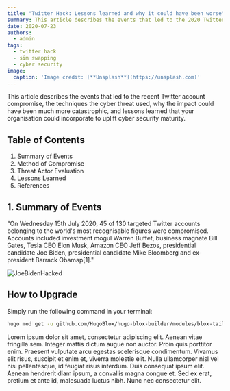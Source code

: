 ```yaml
---
title: "Twitter Hack: Lessons learned and why it could have been worse"
summary: This article describes the events that led to the 2020 Twitter account compromise.
date: 2020-07-23
authors:
  - admin
tags:
  - twitter hack
  - sim swapping
  - cyber security
image:
  caption: 'Image credit: [**Unsplash**](https://unsplash.com)'
---
```

This article describes the events that led to the recent Twitter account compromise, the techniques the cyber threat used, why the impact could have been much more catastrophic, and lessons learned that your organisation could incorporate to uplift cyber security maturity.

## Table of Contents
1. Summary of Events
2. Method of Compromise
3. Threat Actor Evaluation
4. Lessons Learned
5. References

## 1. Summary of Events
"On Wednesday 15th July 2020, 45 of 130 targeted Twitter accounts belonging to the world's most recognisable figures were compromised. Accounts included investment mogul Warren Buffet, business magnate Bill Gates, Tesla CEO Elon Musk, Amazon CEO Jeff Bezos, presidential candidate Joe Biden, presidential candidate Mike Bloomberg and ex-president Barrack Obamap[1]."

![**JoeBidenHacked**](/blog/2020-07-23-twitter-hack-lessons-learned/img1.jpg)

## How to Upgrade

Simply run the following command in your terminal:

```bash
hugo mod get -u github.com/HugoBlox/hugo-blox-builder/modules/blox-tailwind@main
```

Lorem ipsum dolor sit amet, consectetur adipiscing elit. Aenean vitae fringilla sem. Integer mattis dictum augue non auctor. Proin quis porttitor enim. Praesent vulputate arcu egestas scelerisque condimentum. Vivamus elit risus, suscipit et enim et, viverra molestie elit. Nulla ullamcorper nisl vel nisi pellentesque, id feugiat risus interdum. Duis consequat ipsum elit. Aenean hendrerit diam ipsum, a convallis magna congue et. Sed ex erat, pretium et ante id, malesuada luctus nibh. Nunc nec consectetur elit.

